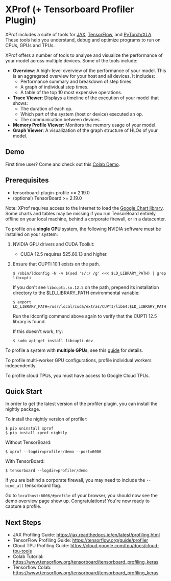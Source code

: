 # XProf (+ Tensorboard Profiler Plugin)
XProf includes a suite of tools for [JAX](https://jax.readthedocs.io/), [TensorFlow](https://www.tensorflow.org/), and [PyTorch/XLA](https://github.com/pytorch/xla). These tools help you understand, debug and optimize programs to run on CPUs, GPUs and TPUs.

XProf offers a number of tools to analyse and visualize the
performance of your model across multiple devices. Some of the tools include:

*   **Overview**: A high-level overview of the performance of your model. This
    is an aggregated overview for your host and all devices. It includes:
    *   Performance summary and breakdown of step times.
    *   A graph of individual step times.
    *   A table of the top 10 most expensive operations.
*   **Trace Viewer**: Displays a timeline of the execution of your model that shows:
    *   The duration of each op.
    *   Which part of the system (host or device) executed an op.
    *   The communication between devices.
*   **Memory Profile Viewer**: Monitors the memory usage of your model.
*   **Graph Viewer**: A visualization of the graph structure of HLOs of your model.

## Demo
First time user? Come and check out this [Colab Demo](https://docs.jaxstack.ai/en/latest/JAX_for_LLM_pretraining.html).

## Prerequisites

* tensorboard-plugin-profile >= 2.19.0
* (optional) TensorBoard >= 2.19.0

Note: XProf requires access to the Internet to load the [Google Chart library](https://developers.google.com/chart/interactive/docs/basic_load_libs#basic-library-loading).
Some charts and tables may be missing if you run TensorBoard entirely offline on
your local machine, behind a corporate firewall, or in a datacenter.

To profile on a **single GPU** system, the following NVIDIA software must be
installed on your system:

1. NVIDIA GPU drivers and CUDA Toolkit:
    * CUDA 12.5 requires 525.60.13 and higher.
2. Ensure that CUPTI 10.1 exists on the path.

   ```shell
   $ /sbin/ldconfig -N -v $(sed 's/:/ /g' <<< $LD_LIBRARY_PATH) | grep libcupti
   ```

   If you don't see `libcupti.so.12.5` on the path, prepend its installation
   directory to the $LD_LIBRARY_PATH environmental variable:

   ```shell
   $ export LD_LIBRARY_PATH=/usr/local/cuda/extras/CUPTI/lib64:$LD_LIBRARY_PATH
   ```
   Run the ldconfig command above again to verify that the CUPTI 12.5 library is
   found.

   If this doesn't work, try:
   ```shell
   $ sudo apt-get install libcupti-dev
   ```

To profile a system with **multiple GPUs**, see this [guide](https://github.com/tensorflow/profiler/blob/master/docs/profile_multi_gpu.md) for details.

To profile multi-worker GPU configurations, profile individual workers
independently.

To profile cloud TPUs, you must have access to Google Cloud TPUs.

## Quick Start
In order to get the latest version of the profiler plugin, you can install the
nightly package.

To install the nightly version of profiler:

```
$ pip uninstall xprof
$ pip install xprof-nightly
```

Without TensorBoard:
```
$ xprof --logdir=profiler/demo --port=6006
```

With TensorBoard:

```
$ tensorboard --logdir=profiler/demo
```
If you are behind a corporate firewall, you may need to include the `--bind_all`
tensorboard flag.

Go to `localhost:6006/#profile` of your browser, you should now see the demo
overview page show up.
Congratulations! You're now ready to capture a profile.

## Next Steps

* JAX Profiling Guide: https://jax.readthedocs.io/en/latest/profiling.html
* TensorFlow Profiling Guide: https://tensorflow.org/guide/profiler
* Cloud TPU Profiling Guide: https://cloud.google.com/tpu/docs/cloud-tpu-tools
* Colab Tutorial: https://www.tensorflow.org/tensorboard/tensorboard_profiling_keras
* Tensorflow Colab: https://www.tensorflow.org/tensorboard/tensorboard_profiling_keras

